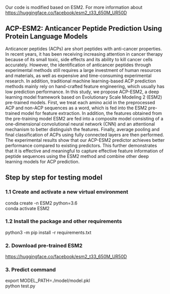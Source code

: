 Our code is modified based on ESM2. For more information about https://huggingface.co/facebook/esm2_t33_650M_UR50D
## ACP-ESM2: Anticancer Peptide Prediction Using Protein Language Models
Anticancer peptides (ACPs) are short peptides with anti-cancer properties. In recent years, it has been receiving increasing attention in cancer therapy because of its small toxic, side effects and its ability to kill cancer cells accurately. However, the identification of anticancer peptides through experimental methods still requires a large investment of human resources and materials, as well as expensive and time-consuming experimental research. In addition, traditional machine learning-based ACP prediction methods mainly rely on hand-crafted feature engineering, which usually has low prediction performance. In this study, we propose ACP-ESM2, a deep learning model framework based on Evolutionary Scale Modeling 2 (ESM2) pre-trained models. First, we treat each amino acid in the preprocessed ACP and non-ACP sequences as a word, which is fed into the ESM2 pre-trained model for feature extraction. In addition, the features obtained from the pre-training model ESM2 are fed into a composite model consisting of a one-dimensional convolutional neural network (CNN) and an attentional mechanism to better distinguish the features. Finally, average pooling and final classification of ACPs using fully connected layers are then performed. The experimental results show that our ACP-ESM2 predictor achieves better performance compared to existing predictors. This further demonstrates that it is effective and meaningful to capture effective feature information of peptide sequences using the ESM2 method and combine other deep learning models for ACP prediction.
## Step by step for testing model	
### 1.1 Create and activate a new virtual environment
conda create -n ESM2 python=3.6 <br>
conda activate ESM2
### 1.2 Install the package and other requirements
python3 -m pip install -r requirements.txt
### 2. Download pre-trained ESM2
https://huggingface.co/facebook/esm2_t33_650M_UR50D
### 3. Predict command 
export MODEL_PATH=./model/model.pkl <br>
python test.py
